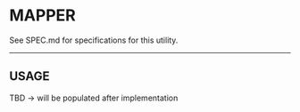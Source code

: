 MAPPER
========

See SPEC.md for specifications for this utility.


-----
USAGE
-----

TBD  -> will be populated after implementation